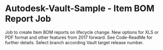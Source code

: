# Autodesk-Vault-Sample - Item BOM Report Job

Job to create Item BOM reports on lifecycle change.
New options for XLS or PDF format and other features from 2017 forward.
See Code-ReadMe for further details.
Select branch according Vault target release number.
